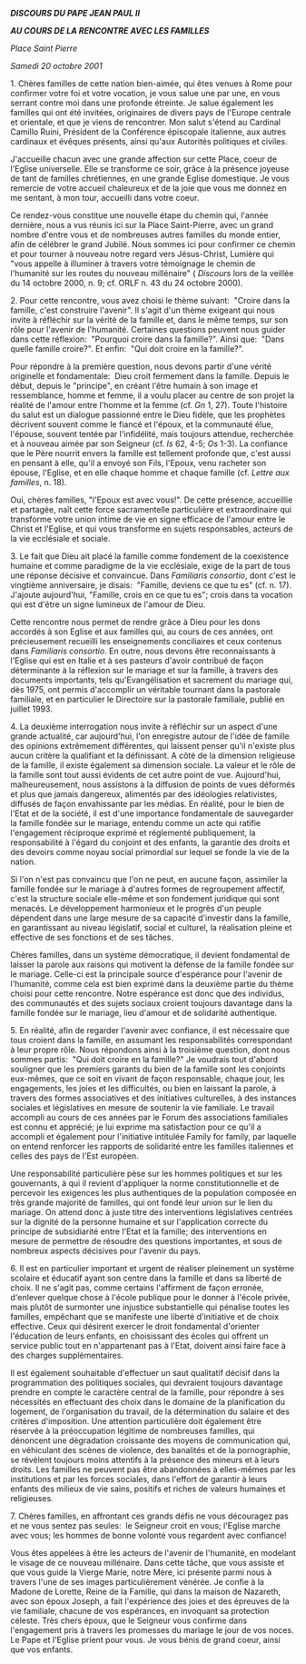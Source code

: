 ***DISCOURS DU PAPE JEAN PAUL II***

***AU COURS DE LA RENCONTRE AVEC LES FAMILLES***

*Place Saint Pierre*

*Samedi 20 octobre 2001*

1. Chères familles de cette nation bien-aimée, qui êtes venues à Rome pour confirmer votre foi et votre vocation, je vous salue une par une, en vous serrant contre moi dans une profonde étreinte. Je salue également les familles qui ont été invitées, originaires de divers pays de l'Europe centrale et orientale, et que je viens de rencontrer. Mon salut s'étend au Cardinal Camillo Ruini, Président de la Conférence épiscopale italienne, aux autres cardinaux et évêques présents, ainsi qu'aux Autorités politiques et civiles.

J'accueille chacun avec une grande affection sur cette Place, coeur de l'Eglise universelle. Elle se transforme ce soir, grâce à la présence joyeuse de tant de familles chrétiennes, en une grande Eglise domestique. Je vous remercie de votre accueil chaleureux et de la joie que vous me donnez en me sentant, à mon tour, accueilli dans votre coeur.

Ce rendez-vous constitue une nouvelle étape du chemin qui, l'année dernière, nous a vus réunis ici sur la Place Saint-Pierre, avec un grand nombre d'entre vous et de nombreuses autres familles du monde entier, afin de célébrer le grand Jubilé. Nous sommes ici pour confirmer ce chemin et pour tourner à nouveau notre regard vers Jésus-Christ, Lumière qui "vous appelle à illuminer à travers votre témoignage le chemin de l'humanité sur les routes du nouveau millénaire" ( *Discours* lors de la veillée du 14 octobre 2000, n. 9; cf. ORLF n. 43 du 24 octobre 2000).

2. Pour cette rencontre, vous avez choisi le thème suivant:  "Croire dans la famille, c'est construire l'avenir". Il s'agit d'un thème exigeant qui nous invite à réfléchir sur la vérité de la famille et, dans le même temps, sur son rôle pour l'avenir de l'humanité. Certaines questions peuvent nous guider dans cette réflexion:  "Pourquoi croire dans la famille?". Ainsi que:  "Dans quelle famille croire?". Et enfin:  "Qui doit croire en la famille?".

Pour répondre à la première question, nous devons partir d'une vérité originelle et fondamentale:  Dieu croit fermement dans la famille. Depuis le début, depuis le "principe", en créant l'être humain à son image et ressemblance, homme et femme, il a voulu placer au centre de son projet la réalité de l'amour entre l'homme et la femme (cf. *Gn* 1, 27). Toute l'histoire du salut est un dialogue passionné entre le Dieu fidèle, que les prophètes décrivent souvent comme le fiancé et l'époux, et la communauté élue, l'épouse, souvent tentée par l'infidélité, mais toujours attendue, recherchée et à nouveau aimée par son Seigneur (cf. *Is* 62, 4-5; *Os* 1-3). La confiance que le Père nourrit envers la famille est tellement profonde que, c'est aussi en pensant à elle, qu'il a envoyé son Fils, l'Epoux, venu racheter son épouse, l'Eglise, et en elle chaque homme et chaque famille (cf. *Lettre aux familles*, n. 18).

Oui, chères familles, "l'Epoux est avec vous!". De cette présence, accueillie et partagée, naît cette force sacramentelle particulière et extraordinaire qui transforme votre union intime de vie en signe efficace de l'amour entre le Christ et l'Eglise, et qui vous transforme en sujets responsables, acteurs de la vie ecclésiale et sociale.

3. Le fait que Dieu ait placé la famille comme fondement de la coexistence humaine et comme paradigme de la vie ecclésiale, exige de la part de tous une réponse décisive et convaincue. Dans *Familiaris consortio*, dont c'est le vingtième anniversaire, je disais:  "Famille, deviens ce que tu es" (cf. n. 17). J'ajoute aujourd'hui, "Famille, crois en ce que tu es"; crois dans ta vocation qui est d'être un signe lumineux de l'amour de Dieu.

Cette rencontre nous permet de rendre grâce à Dieu pour les dons accordés à son Eglise et aux familles qui, au cours de ces années, ont précieusement recueilli les enseignements conciliaires et ceux contenus dans *Familiaris consortio*. En outre, nous devons être reconnaissants à l'Eglise qui est en Italie et à ses pasteurs d'avoir contribué de façon déterminante à la réflexion sur le mariage et sur la famille, à travers des documents importants, tels qu'Evangélisation et sacrement du mariage qui, dès 1975, ont permis d'accomplir un véritable tournant dans la pastorale familiale, et en particulier le Directoire sur la pastorale familiale, publié en juillet 1993.

4. La deuxième interrogation nous invite à réfléchir sur un aspect d'une grande actualité, car aujourd'hui, l'on enregistre autour de l'idée de famille des opinions extrêmement différentes, qui laissent penser qu'il n'existe plus aucun critère la qualifiant et la définissant. A côté de la dimension religieuse de la famille, il existe également sa dimension sociale. La valeur et le rôle de la famille sont tout aussi évidents de cet autre point de vue. Aujourd'hui, malheureusement, nous assistons à la diffusion de points de vues déformés et plus que jamais dangereux, alimentés par des idéologies relativistes, diffusés de façon envahissante par les médias. En réalité, pour le bien de l'Etat et de la société, il est d'une importance fondamentale de sauvegarder la famille fondée sur le mariage, entendu comme un acte qui ratifie l'engagement réciproque exprimé et réglementé publiquement, la responsabilité à l'égard du conjoint et des enfants, la garantie des droits et des devoirs comme noyau social primordial sur lequel se fonde la vie de la nation.

Si l'on n'est pas convaincu que l'on ne peut, en aucune façon, assimiler la famille fondée sur le mariage à d'autres formes de regroupement affectif, c'est la structure sociale elle-même et son fondement juridique qui sont menacés. Le développement harmonieux et le progrès d'un peuple dépendent dans une large mesure de sa capacité d'investir dans la famille, en garantissant au niveau législatif, social et culturel, la réalisation pleine et effective de ses fonctions et de ses tâches.

Chères familles, dans un système démocratique, il devient fondamental de laisser la parole aux raisons qui motivent la défense de la famille fondée sur le mariage. Celle-ci est la principale source d'espérance pour l'avenir de l'humanité, comme cela est bien exprimé dans la deuxième partie du thème choisi pour cette rencontre. Notre espérance est donc que des individus, des communautés et des sujets sociaux croient toujours davantage dans la famille fondée sur le mariage, lieu d'amour et de solidarité authentique.

5. En réalité, afin de regarder l'avenir avec confiance, il est nécessaire que tous croient dans la famille, en assumant les responsabilités correspondant à leur propre rôle. Nous répondons ainsi à la troisième question, dont nous sommes partis:  "Qui doit croire en la famille?" Je voudrais tout d'abord souligner que les premiers garants du bien de la famille sont les conjoints eux-mêmes, que ce soit en vivant de façon responsable, chaque jour, les engagements, les joies et les difficultés, ou bien en laissant la parole, à travers des formes associatives et des initiatives culturelles, à des instances sociales et législatives en mesure de soutenir la vie familiale. Le travail accompli au cours de ces années par le Forum des associations familiales est connu et apprécié; je lui exprime ma satisfaction pour ce qu'il a accompli et également pour l'initiative intitulée Family for family, par laquelle on entend renforcer les rapports de solidarité entre les familles italiennes et celles des pays de l'Est européen.

Une responsabilité particulière pèse sur les hommes politiques et sur les gouvernants, à qui il revient d'appliquer la norme constitutionnelle et de percevoir les exigences les plus authentiques de la population composée en très grande majorité de familles, qui ont fondé leur union sur le lien du mariage. On attend donc à juste titre des interventions législatives centrées sur la dignité de la personne humaine et sur l'application correcte du principe de subsidiarité entre l'Etat et la famille; des interventions en mesure de permettre de résoudre des questions importantes, et sous de nombreux aspects décisives pour l'avenir du pays.

6. Il est en particulier important et urgent de réaliser pleinement un système scolaire et éducatif ayant son centre dans la famille et dans sa liberté de choix. Il ne s'agit pas, comme certains l'affirment de façon erronée, d'enlever quelque chose à l'école publique pour le donner à l'école privée, mais plutôt de surmonter une injustice substantielle qui pénalise toutes les familles, empêchant que se manifeste une liberté d'initiative et de choix effective. Ceux qui désirent exercer le droit fondamental d'orienter l'éducation de leurs enfants, en choisissant des écoles qui offrent un service public tout en n'appartenant pas à l'Etat, doivent ainsi faire face à des charges supplémentaires.

Il est également souhaitable d'effectuer un saut qualitatif décisif dans la programmation des politiques sociales, qui devraient toujours davantage prendre en compte le caractère central de la famille, pour répondre à ses nécessités en effectuant des choix dans le domaine de la planification du logement, de l'organisation du travail, de la détermination du salaire et des critères d'imposition. Une attention particulière doit également être réservée à la préoccupation légitime de nombreuses familles, qui dénoncent une dégradation croissante des moyens de communication qui, en véhiculant des scènes de violence, des banalités et de la pornographie, se révèlent toujours moins attentifs à la présence des mineurs et à leurs droits. Les familles ne peuvent pas être abandonnées à elles-mêmes par les institutions et par les forces sociales, dans l'effort de garantir à leurs enfants des milieux de vie sains, positifs et riches de valeurs humaines et religieuses.

7. Chères familles, en affrontant ces grands défis ne vous découragez pas et ne vous sentez pas seules:  le Seigneur croit en vous; l'Eglise marche avec vous; les hommes de bonne volonté vous regardent avec confiance!

Vous êtes appelées à être les acteurs de l'avenir de l'humanité, en modelant le visage de ce nouveau millénaire. Dans cette tâche, que vous assiste et que vous guide la Vierge Marie, notre Mère, ici présente parmi nous à travers l'une de ses images particulièrement vénérée. Je confie à la Madone de Lorette, Reine de la Famille, qui dans la maison de Nazareth, avec son époux Joseph, a fait l'expérience des joies et des épreuves de la vie familiale, chacune de vos espérances, en invoquant sa protection céleste. Très chers époux, que le Seigneur vous confirme dans l'engagement pris à travers les promesses du mariage le jour de vos noces. Le Pape et l'Eglise prient pour vous. Je vous bénis de grand coeur, ainsi que vos enfants.